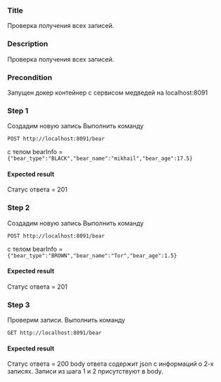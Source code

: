 ### Title
Проверка получения всех записей.
### Description
Проверка получения всех записей.
### Precondition
Запущен докер контейнер с сервисом медведей на localhost:8091
### Step 1
Создадим новую запись
Выполнить команду

``POST http://localhost:8091/bear``

с телом bearInfo =
``{"bear_type":"BLACK","bear_name":"mikhail","bear_age":17.5}``


#### Expected result
Статус ответа = 201

### Step 2
Создадим новую запись
Выполнить команду

``POST http://localhost:8091/bear``

с телом bearInfo =
``{"bear_type":"BROWN","bear_name":"Tor","bear_age":1.5}``

#### Expected result
Статус ответа = 201

### Step 3
Проверим записи.
Выполнить команду

``GET http://localhost:8091/bear``

#### Expected result
Статус ответа = 200
body ответа содержит json c информаций о 2-х записях.
Записи из шага 1 и 2 присутствуют в body.
